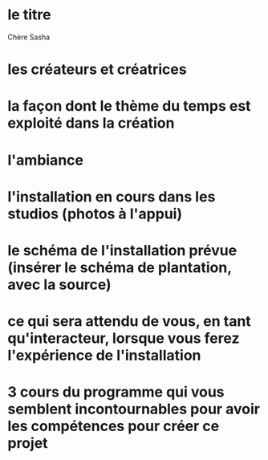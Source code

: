 # le titre

Chère Sasha

# les créateurs et créatrices



# la façon dont le thème du temps est exploité dans la création
# l'ambiance
# l'installation en cours dans les studios (photos à l'appui)
# le schéma de l'installation prévue (insérer le schéma de plantation, avec la source)
# ce qui sera attendu de vous, en tant qu'interacteur, lorsque vous ferez l'expérience de l'installation
# 3 cours du programme qui vous semblent incontournables pour avoir les compétences pour créer ce projet

